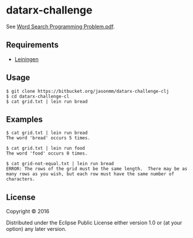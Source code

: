 # datarx-challenge

See [Word Search Programming Problem.pdf](https://bitbucket.org/jasonmm/datarx-challenge-clj/raw/91c8697b900ca3c3c61fa65cb9fd09192d07a634/Word%20Search%20Programming%20Problem.pdf).

## Requirements

* [Leiningen](http://leiningen.org/)

## Usage

	$ git clone https://bitbucket.org/jasonmm/datarx-challenge-clj
	$ cd datarx-challenge-cl
    $ cat grid.txt | lein run bread

## Examples

	$ cat grid.txt | lein run bread
	The word 'bread' occurs 5 times.

	$ cat grid.txt | lein run food
	The word 'food' occurs 0 times.

	$ cat grid-not-equal.txt | lein run bread
	ERROR: The rows of the grid must be the same length.  There may be as many rows as you wish, but each row must have the same number of characters.

## License

Copyright © 2016

Distributed under the Eclipse Public License either version 1.0 or (at
your option) any later version.